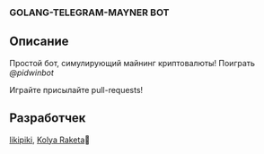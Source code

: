 ### GOLANG-TELEGRAM-MAYNER BOT

## Описание

Простой бот, симулирующий майнинг криптовалюты! Поиграть *@pidwinbot*

Играйте присылайте pull-requests!

## Разработчек 
[likipiki](https://github.com/LikiPiki), [Kolya Raketa](https://github.com/kolyaraketa)🚀
